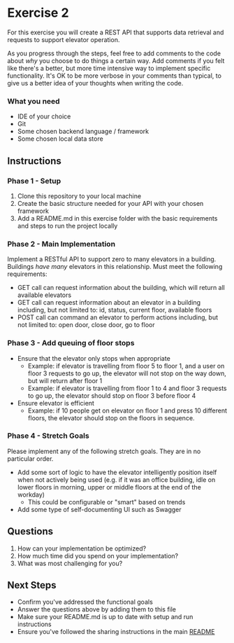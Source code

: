 # Exercise 2 #

For this exercise you will create a REST API that supports data retrieval and requests to support elevator operation.

As you progress through the steps, feel free to add comments to the code about *why* you choose to do things a certain way. Add comments if you felt like there's a better, but more time intensive way to implement specific functionality. It's OK to be more verbose in your comments than typical, to give us a better idea of your thoughts when writing the code.

### What you need ###

* IDE of your choice
* Git
* Some chosen backend language / framework
* Some chosen local data store

## Instructions ##

### Phase 1 - Setup ###

 1. Clone this repository to your local machine
 1. Create the basic structure needed for your API with your chosen framework
 1. Add a README.md in this exercise folder with the basic requirements and steps to run the project locally

### Phase 2 - Main Implementation ###

Implement a RESTful API to support zero to many elevators in a building. Buildings *have many* elevators in this relationship. Must meet the following requirements:

 * GET call can request information about the building, which will return all available elevators
 * GET call can request information about an elevator in a building including, but not limited to: id, status, current floor, available floors
 * POST call can command an elevator to perform actions including, but not limited to: open door, close door, go to floor

### Phase 3 - Add queuing of floor stops ###

* Ensure that the elevator only stops when appropriate
	* Example: if elevator is travelling from floor 5 to floor 1, and a user on floor 3 requests to go up, the elevator will not stop on the way down, but will return after floor 1
	* Example: if elevator is travelling from floor 1 to 4 and floor 3 requests to go up, the elevator should stop on floor 3 before floor 4
* Ensure elevator is efficient
	* Example: if 10 people get on elevator on floor 1 and press 10 different floors, the elevator should stop on the floors in sequence.

### Phase 4 - Stretch Goals ###

Please implement any of the following stretch goals. They are in no particular order.

 * Add some sort of logic to have the elevator intelligently position itself when not actively being used (e.g. if it was an office building, idle on lower floors in morning, upper or middle floors at the end of the workday)
 	* This could be configurable or "smart" based on trends
 * Add some type of self-documenting UI such as Swagger

## Questions ##

 1. How can your implementation be optimized?
 1. How much time did you spend on your implementation?
 1. What was most challenging for you?

## Next Steps ##

* Confirm you've addressed the functional goals
* Answer the questions above by adding them to this file
* Make sure your README.md is up to date with setup and run instructions
* Ensure you've followed the sharing instructions in the main [README](../README.md)
